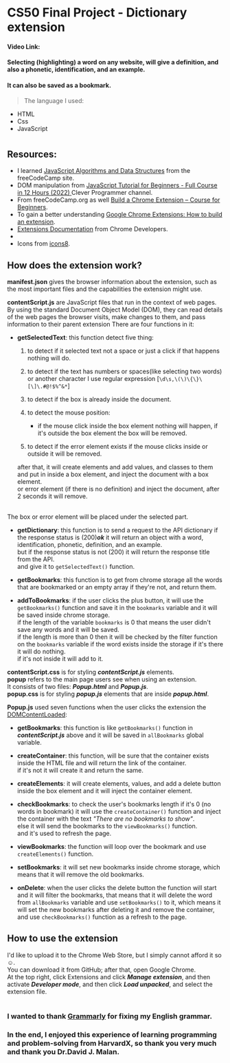 # CS50 Final Project - Dictionary extension
#### Video Link:  <URL HERE>
#### Selecting (highlighting) a word on any website, will give a definition, and also a phonetic, identification, and an example.
#### It can also be saved as a bookmark.

>The language I used:
- HTML
- Css
- JavaScript
#
## Resources:
- I learned [JavaScript Algorithms and Data Structures](https://www.freecodecamp.org/learn/javascript-algorithms-and-data-structures/) from the freeCodeCamp site.
- DOM manipulation from [JavaScript Tutorial for Beginners - Full Course in 12 Hours (2022)
](https://www.youtube.com/watch?v=lI1ae4REbFM&t=434s) Clever Programmer channel.
- From freeCodeCamp.org as well [Build a Chrome Extension – Course for Beginners](https://www.youtube.com/watch?v=0n809nd4Zu4).
- To gain a better understanding [Google Chrome Extensions: How to build an extension](https://www.youtube.com/watch?v=e3McMaHvlBY&t=1s).
- [Extensions Documentation](https://developer.chrome.com/docs/extensions/) from Chrome Developers.
- [](https://dictionaryapi.dev/)
- Icons from [icons8](https://icons8.com/).

## How does the extension work?

**manifest.json** gives the browser information about the extension, such as the most important files and the capabilities the extension might use.<br>

**contentScript.js** are JavaScript files that run in the context of web pages.<br>
By using the standard Document Object Model (DOM), they can read details of the web pages the browser visits, make changes to them, and pass information to their parent extension There are four functions in it:

- **getSelectedText**: this function detect five thing:

  1. to detect if it selected text not a space or just a click if that happens nothing will do.

  2. to detect if the text has numbers or spaces(like selecting two words) or another character I use regular expression [`\d\s,\(\)\{\}\[\]\.#@!$%^&*`]

  3. to detect if the box is already inside the document.

  4. to detect the mouse position:
      - if the mouse click inside the box element nothing will happen, if it's outside the box element the box will be removed.

  5. to detect if the error element exists if the mouse clicks inside or outside it will be removed.


  after that, it will create elements and add values, and classes to them and put in inside a box element, and inject the document with a box element.<br>
  or error element (if there is no definition) and inject the document, after 2 seconds it will remove.
<br>
  The box or error element will be placed under the selected part.

- **getDictionary**: this function is to send a request to the API dictionary if the response status is (200)***ok*** it will return an object with a word, identification, phonetic, definition, and an example.<br>
but if the response status is not (200) it will return the response title from the API.<br>
and give it to `getSelectedText()` function.

- **getBookmarks**: this function is to get from chrome storage all the words that are bookmarked or an empty array if they're not, and return them.

- **addToBookmarks**: if the user clicks the plus button, it will use the `getBookmarks()` function and save it in the `bookmarks` variable and it will be saved inside chrome storage.<br>
if the length of the variable `bookmarks` is 0 that means the user didn't save any words and it will be saved.<br>
if the length is more than 0 then it will be checked by the filter function on the `bookmarks` variable if the word exists inside the storage if it's there it will do nothing.<br>
if it's not inside it will add to it.

**contentScript.css** is for styling ***contentScript.js*** elements.<br>
**popup** refers to the main page users see when using an extension.<br>
It consists of two files: ***Popup.html*** and ***Popup.js***.<br>
**popup.css** is for styling ***popup.js*** elements that are inside ***popup.html***.<br>

**Popup.js** used seven functions when the user clicks the extension the [DOMContentLoaded](https://developer.mozilla.org/en-US/docs/Web/API/Window/DOMContentLoaded_event):

- **getBookmarks**: this function is like `getBookmarks()` function in ***contentScript.js*** above and it will be saved in `allBookmarks` global variable.

- **createContainer**: this function, will be sure that the container exists inside the HTML file and will return the link of the container.<br>
if it's not it will create it and return the same.

- **createElements**: it will create elements, values, and add a delete button inside the box element and it will inject the container element.

- **checkBookmarks**: to check the user's bookmarks length if it's 0 (no words in bookmark) it will use the `createContainer()` function and inject the container with the text _"There are no bookmarks to show"_.<br>
else it will send the bookmarks to the `viewBookmarks()` function.<br>
and it's used to refresh the page.

- **viewBookmarks**: the function will loop over the bookmark and use `createElements()` function.

- **setBookmarks**: it will set new bookmarks inside chrome storage, which means that it will remove the old bookmarks.

- **onDelete**: when the user clicks the delete button the function will start and it will filter the bookmarks, that means that it will delete the word from `allBookmarks` variable and use `setBookmarks()` to it, which means it will set the new bookmarks after deleting it and remove the container, and use `checkBookmarks()` function as a refresh to the page.
## How to use the extension
I'd like to upload it to the Chrome Web Store, but I simply cannot afford it so :relaxed:.<br>
You can download it from GitHub; after that, open Google Chrome.<br>At the top right, click Extensions and click ***Manage extension***, and then activate ***Developer mode***, and then click ***Load unpacked***, and select the extension file.
#
### I wanted to thank [Grammarly](https://app.grammarly.com/) for fixing my English grammar.
### In the end, I enjoyed this experience of learning programming and problem-solving from **HarvardX**, so thank you very much and thank you Dr.**David J. Malan**.
